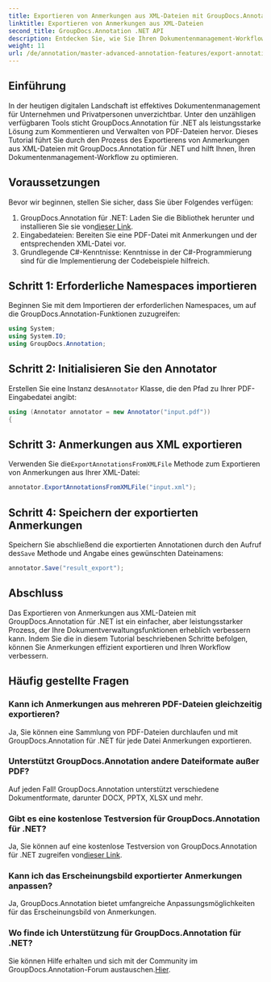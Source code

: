 ```yaml
---
title: Exportieren von Anmerkungen aus XML-Dateien mit GroupDocs.Annotation für .NET
linktitle: Exportieren von Anmerkungen aus XML-Dateien
second_title: GroupDocs.Annotation .NET API
description: Entdecken Sie, wie Sie Ihren Dokumentenmanagement-Workflow verbessern können, indem Sie mit GroupDocs.Annotation für .NET Anmerkungen aus XML-Dateien exportieren. Dieses umfassende Tutorial führt Sie Schritt für Schritt durch.
weight: 11
url: /de/annotation/master-advanced-annotation-features/export-annotations-from-xml-file/
---
```

## Einführung

In der heutigen digitalen Landschaft ist effektives Dokumentenmanagement für Unternehmen und Privatpersonen unverzichtbar. Unter den unzähligen verfügbaren Tools sticht GroupDocs.Annotation für .NET als leistungsstarke Lösung zum Kommentieren und Verwalten von PDF-Dateien hervor. Dieses Tutorial führt Sie durch den Prozess des Exportierens von Anmerkungen aus XML-Dateien mit GroupDocs.Annotation für .NET und hilft Ihnen, Ihren Dokumentenmanagement-Workflow zu optimieren.

## Voraussetzungen

Bevor wir beginnen, stellen Sie sicher, dass Sie über Folgendes verfügen:

1.  GroupDocs.Annotation für .NET: Laden Sie die Bibliothek herunter und installieren Sie sie von[dieser Link](https://releases.groupdocs.com/annotation/net/).
2. Eingabedateien: Bereiten Sie eine PDF-Datei mit Anmerkungen und der entsprechenden XML-Datei vor.
3. Grundlegende C#-Kenntnisse: Kenntnisse in der C#-Programmierung sind für die Implementierung der Codebeispiele hilfreich.

## Schritt 1: Erforderliche Namespaces importieren

Beginnen Sie mit dem Importieren der erforderlichen Namespaces, um auf die GroupDocs.Annotation-Funktionen zuzugreifen:

```csharp
using System;
using System.IO;
using GroupDocs.Annotation;
```

## Schritt 2: Initialisieren Sie den Annotator

 Erstellen Sie eine Instanz des`Annotator` Klasse, die den Pfad zu Ihrer PDF-Eingabedatei angibt:

```csharp
using (Annotator annotator = new Annotator("input.pdf"))
{
```

## Schritt 3: Anmerkungen aus XML exportieren

 Verwenden Sie die`ExportAnnotationsFromXMLFile` Methode zum Exportieren von Anmerkungen aus Ihrer XML-Datei:

```csharp
annotator.ExportAnnotationsFromXMLFile("input.xml");
```

## Schritt 4: Speichern der exportierten Anmerkungen

 Speichern Sie abschließend die exportierten Annotationen durch den Aufruf des`Save` Methode und Angabe eines gewünschten Dateinamens:

```csharp
annotator.Save("result_export");
```

## Abschluss

Das Exportieren von Anmerkungen aus XML-Dateien mit GroupDocs.Annotation für .NET ist ein einfacher, aber leistungsstarker Prozess, der Ihre Dokumentverwaltungsfunktionen erheblich verbessern kann. Indem Sie die in diesem Tutorial beschriebenen Schritte befolgen, können Sie Anmerkungen effizient exportieren und Ihren Workflow verbessern.

## Häufig gestellte Fragen

### Kann ich Anmerkungen aus mehreren PDF-Dateien gleichzeitig exportieren?

Ja, Sie können eine Sammlung von PDF-Dateien durchlaufen und mit GroupDocs.Annotation für .NET für jede Datei Anmerkungen exportieren.

### Unterstützt GroupDocs.Annotation andere Dateiformate außer PDF?

Auf jeden Fall! GroupDocs.Annotation unterstützt verschiedene Dokumentformate, darunter DOCX, PPTX, XLSX und mehr.

### Gibt es eine kostenlose Testversion für GroupDocs.Annotation für .NET?

 Ja, Sie können auf eine kostenlose Testversion von GroupDocs.Annotation für .NET zugreifen von[dieser Link](https://releases.groupdocs.com/).

### Kann ich das Erscheinungsbild exportierter Anmerkungen anpassen?

Ja, GroupDocs.Annotation bietet umfangreiche Anpassungsmöglichkeiten für das Erscheinungsbild von Anmerkungen.

### Wo finde ich Unterstützung für GroupDocs.Annotation für .NET?

 Sie können Hilfe erhalten und sich mit der Community im GroupDocs.Annotation-Forum austauschen.[Hier](https://forum.groupdocs.com/c/annotation/10).